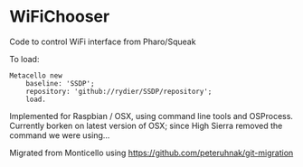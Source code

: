 # WiFiChooser
Code to control WiFi interface from Pharo/Squeak

To load:
```smalltalk
Metacello new
	baseline: 'SSDP';
	repository: 'github://rydier/SSDP/repository';
	load.
```

Implemented for Raspbian / OSX, using command line tools and OSProcess.
Currently borken on latest version of OSX; since High Sierra removed the command we were using...

Migrated from Monticello using https://github.com/peteruhnak/git-migration
